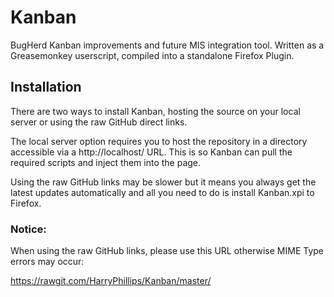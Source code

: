 # Kanban
BugHerd Kanban improvements and future MIS integration tool.
Written as a Greasemonkey userscript, compiled into a standalone Firefox Plugin.

## Installation
There are two ways to install Kanban, hosting the source on your local server or
using the raw GitHub direct links.

The local server option requires you to host the repository in a directory
accessible via a http://localhost/ URL. This is so Kanban can pull the required
scripts and inject them into the page.

Using the raw GitHub links may be slower but it means you always get the latest
updates automatically and all you need to do is install Kanban.xpi to Firefox.

### Notice:
When using the raw GitHub links, please use this URL otherwise MIME Type errors may occur:

https://rawgit.com/HarryPhillips/Kanban/master/
